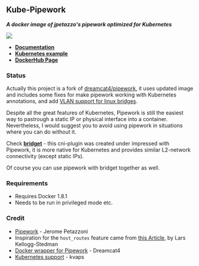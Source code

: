 
## Kube-Pipework
**_A docker image of jpetazzo's pipework optimized for Kubernetes_**

![](https://img.shields.io/docker/build/kvaps/pipework.svg)

* **[Documentation](docs/0.%20Introduction.md)**
* **[Kubernetes example](docs/3.%20Examples.md#kubernetes)**
* **[DockerHub Page](https://registry.hub.docker.com/u/kvaps/pipework/)**

### Status

Actually this project is a fork of [dreamcat4/pipework](https://github.com/dreamcat4/docker-images/tree/master/pipework), it uses updated image and includes some fixes for make pipework working with Kubernetes annotations, and add [VLAN support for linux bridges](https://github.com/jpetazzo/pipework/pull/227).

Despite all the great features of Kubernetes, Pipework is still the easiest way to pastrough a static IP or physical interface into a container. Nevertheless, I would suggest you to avoid using pipework in situations where you can do without it.

Check **[bridget](https://github.com/kvaps/bridget/)** - this cni-plugin was created under impressed with Pipework, it is more native for Kubernetes and provides similar L2-network connectivity (except static IPs).

Of course you can use pipework with bridget together as well.

### Requirements

* Requires Docker 1.8.1
* Needs to be run in privileged mode etc.

### Credit

* [Pipework](https://github.com/jpetazzo/pipework) - Jerome Petazzoni
* Inspiration for the `host_routes` feature came from [this Article](http://blog.oddbit.com/2014/08/11/four-ways-to-connect-a-docker/), by Lars Kellogg-Stedman
* [Docker wrapper for Pipework](https://github.com/dreamcat4/docker-images/tree/master/pipework) - Dreamcat4
* [Kubernetes support](https://github.com/kvaps/kube-pipework) - kvaps
